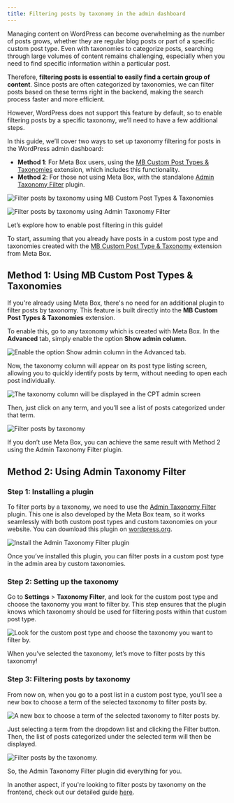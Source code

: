 ```yaml
---
title: Filtering posts by taxonomy in the admin dashboard
---
```


Managing content on WordPress can become overwhelming as the number of posts grows, whether they are regular blog posts or part of a specific custom post type. Even with taxonomies to categorize posts, searching through large volumes of content remains challenging, especially when you need to find specific information within a particular post.

Therefore, **filtering posts is essential to easily find a certain group of content**. Since posts are often categorized by taxonomies, we can filter posts based on these terms right in the backend, making the search process faster and more efficient.

However, WordPress does not support this feature by default, so to enable filtering posts by a specific taxonomy, we’ll need to have a few additional steps.

In this guide, we’ll cover two ways to set up taxonomy filtering for posts in the WordPress admin dashboard:

* **Method 1**: For Meta Box users, using the [MB Custom Post Types & Taxonomies](https://metabox.io/plugins/custom-post-type/) extension, which includes this functionality.
* **Method 2**: For those not using Meta Box, with the standalone [Admin Taxonomy Filter](https://wordpress.org/plugins/admin-taxonomy-filter/) plugin.

![Filter posts by taxonomy using MB Custom Post Types & Taxonomies](https://i.imgur.com/KQYelah.gif)

![Filter posts by taxonomy using Admin Taxonomy Filter](https://i.imgur.com/4WgDnl2.gif)

Let’s explore how to enable post filtering in this guide!

To start, assuming that you already have posts in a custom post type and taxonomies created with the [MB Custom Post Type & Taxonomy](https://metabox.io/plugins/custom-post-type/) extension from Meta Box.

## Method 1: Using MB Custom Post Types & Taxonomies

If you're already using Meta Box, there's no need for an additional plugin to filter posts by taxonomy. This feature is built directly into the **MB Custom Post Types & Taxonomies** extension.

To enable this, go to any taxonomy which is created with Meta Box. In the **Advanced** tab, simply enable the option **Show admin column**.

![Enable the option Show admin column in the Advanced tab.](https://i.imgur.com/XlLzE1o.png)

Now, the taxonomy column will appear on its post type listing screen, allowing you to quickly identify posts by term, without needing to open each post individually.

![The taxonomy column will be displayed in the CPT admin screen](https://i.imgur.com/ukcBn53.png)

Then, just click on any term, and you’ll see a list of posts categorized under that term.

![Filter posts by taxonomy ](https://i.imgur.com/KQYelah.gif)

If you don’t use Meta Box, you can achieve the same result with Method 2 using the Admin Taxonomy Filter plugin.

## Method 2: Using Admin Taxonomy Filter

### Step 1: Installing a plugin

To filter ports by a taxonomy, we need to use the [Admin Taxonomy Filter](https://wordpress.org/plugins/admin-taxonomy-filter/) plugin. This one is also developed by the Meta Box team, so it works seamlessly with both custom post types and custom taxonomies on your website. You can download this plugin on [wordpress.org](https://wordpress.org/plugins/admin-taxonomy-filter/).

![Install the Admin Taxonomy Filter plugin](https://i.imgur.com/3maRXza.png)

Once you’ve installed this plugin, you can filter posts in a custom post type in the admin area by custom taxonomies.

### Step 2: Setting up the taxonomy

Go to **Settings** > **Taxonomy Filter**, and look for the custom post type and choose the taxonomy you want to filter by. This step ensures that the plugin knows which taxonomy should be used for filtering posts within that custom post type.

![Look for the custom post type and choose the taxonomy you want to filter by.](https://i.imgur.com/3Jf3M8t.png)

When you’ve selected the taxonomy, let’s move to filter posts by this taxonomy!

### Step 3: Filtering posts by taxonomy

From now on, when you go to a post list in a custom post type, you’ll see a new box to choose a term of the selected taxonomy to filter posts by.

![A new box to choose a term of the selected taxonomy to filter posts by.](https://i.imgur.com/wgWycNS.png)

Just selecting a term from the dropdown list and clicking the Filter button. Then, the list of posts categorized under the selected term will then be displayed.

![Filter posts by the taxonomy.](https://i.imgur.com/4WgDnl2.gif)

So, the Admin Taxonomy Filter plugin did everything for you.

In another aspect, if you're looking to filter posts by taxonomy on the frontend, check out our detailed guide [here](https://docs.metabox.io/tutorials/search-posts-by-taxonomy/).
